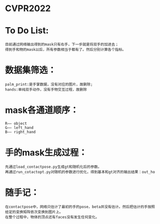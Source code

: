 # CVPR2022

# To Do List:
	目前通过网络输出得到的mask只有右手，下一步就是将双手的加进去；
	得到手和物的mask以后，所有参数相当于都有了。然后分别计算各个指标。

# 数据集筛选：
	palm_print:是手掌数据，没有对应的图片，故删除;
	hands:单纯双手动作，没有手物交互过程，故删除

# mask各通道顺序：
	R—— object
	G—— left_hand
	B—— right_hand

# 手的mask生成过程：
	先通过load_contactpose.py生成gt和随机化后的参数。
	再通过run_cotactopt.py对随机的参数进行优化，得到基本和gt对齐的输出结果：out_ho

# 随手记：
	在contactpose中，网络只估计了最初的手的pose，beta并没有估计。然后把估计的手按照给定的变换矩阵依次变换到图片上。
	在整个过程中，物体的顶点还有faces没有发生任何变化。